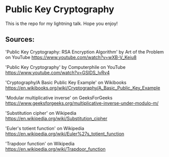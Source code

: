 # Public Key Cryptography

This is the repo for my lightning talk. Hope you enjoy!

## Sources:

'Public Key Cryptography: RSA Encryption Algorithm' by Art of the Problem on YouTube
https://www.youtube.com/watch?v=wXB-V_Keiu8

'Public Key Cryptography' by Computerphile on YouTube
https://www.youtube.com/watch?v=GSIDS_lvRv4

'Cryptography/A Basic Public Key Example' on Wikibooks
https://en.wikibooks.org/wiki/Cryptography/A_Basic_Public_Key_Example

'Modular multiplicative inverse' on GeeksForGeeks
https://www.geeksforgeeks.org/multiplicative-inverse-under-modulo-m/

'Substitution cipher' on Wikipedia
https://en.wikipedia.org/wiki/Substitution_cipher

'Euler's totient function' on Wikipedia
https://en.wikipedia.org/wiki/Euler%27s_totient_function

'Trapdoor function' on Wikipedia
https://en.wikipedia.org/wiki/Trapdoor_function